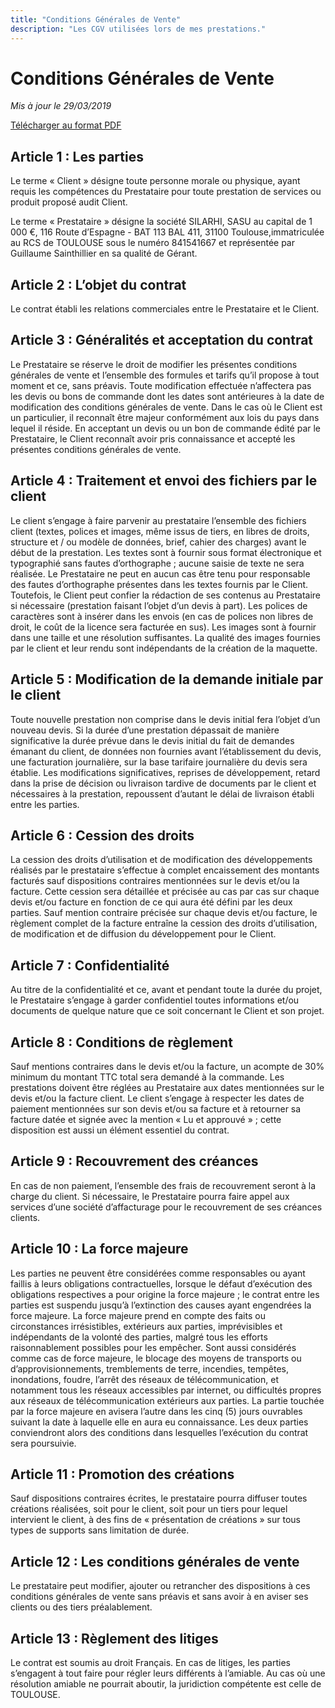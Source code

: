 ```yaml
---
title: "Conditions Générales de Vente"
description: "Les CGV utilisées lors de mes prestations."
---
```

# Conditions Générales de Vente

_Mis à jour le 29/03/2019_

[Télécharger au format PDF](/build/pdf/CGV.pdf)

## Article 1 : Les parties

Le terme « Client » désigne toute personne morale ou physique, ayant requis les compétences du Prestataire pour toute prestation de services ou produit proposé audit Client.

Le terme « Prestataire » désigne la société SILARHI, SASU au capital de 1 000 €, 116 Route d’Espagne - BAT 113 BAL 411, 31100 Toulouse,immatriculée au RCS de TOULOUSE sous le numéro 841541667 et représentée par Guillaume Sainthillier en sa qualité de Gérant.

## Article 2 : L’objet du contrat

Le contrat établi les relations commerciales entre le Prestataire et le Client.

## Article 3 : Généralités et acceptation du contrat

Le Prestataire se réserve le droit de modifier les présentes conditions générales de vente et l’ensemble des formules et tarifs qu’il propose à tout moment et ce, sans préavis. Toute modification effectuée n’affectera pas les devis ou bons de commande dont les dates sont antérieures à la date de modification des conditions générales de vente. Dans le cas où le Client est un particulier, il reconnaît être majeur conformément aux lois du pays dans lequel il réside. En acceptant un devis ou un bon de commande édité par le Prestataire, le Client reconnaît avoir pris connaissance et accepté les présentes conditions générales de vente.

## Article 4 : Traitement et envoi des fichiers par le client

Le client s’engage à faire parvenir au prestataire l’ensemble des fichiers client (textes, polices et images, même issus de tiers, en libres de droits, structure et / ou modèle de données, brief, cahier des charges) avant le début de la prestation. Les textes sont à fournir sous format électronique et typographié sans fautes d’orthographe ; aucune saisie de texte ne sera réalisée. Le Prestataire ne peut en aucun cas être tenu pour responsable des fautes d’orthographe présentes dans les textes fournis par le Client. Toutefois, le Client peut confier la rédaction de ses contenus au Prestataire si nécessaire (prestation faisant l’objet d’un devis à part). Les polices de caractères sont à insérer dans les envois (en cas de polices non libres de droit, le coût de la licence sera facturée en sus). Les images sont à fournir dans une taille et une résolution suffisantes. La qualité des images fournies par le client et leur rendu sont indépendants de la création de la maquette.

## Article 5 : Modification de la demande initiale par le client

Toute nouvelle prestation non comprise dans le devis initial fera l’objet d’un nouveau devis. Si la durée d’une prestation dépassait de manière significative la durée prévue dans le devis initial du fait de demandes émanant du client, de données non fournies avant l’établissement du devis, une facturation journalière, sur la base tarifaire journalière du devis sera établie. Les modifications significatives, reprises de développement, retard dans la prise de décision ou livraison tardive de documents par le client et nécessaires à la prestation, repoussent d’autant le délai de livraison établi entre les parties.

## Article 6 : Cession des droits

La cession des droits d’utilisation et de modification des développements réalisés par le prestataire s’effectue à complet encaissement des montants facturés sauf dispositions contraires mentionnées sur le devis et/ou la facture. Cette cession sera détaillée et précisée au cas par cas sur chaque devis et/ou facture en fonction de ce qui aura été défini par les deux parties. Sauf mention contraire précisée sur chaque devis et/ou facture, le règlement complet de la facture entraîne la cession des droits d’utilisation, de modification et de diffusion du développement pour le Client.

## Article 7 : Confidentialité

Au titre de la confidentialité et ce, avant et pendant toute la durée du projet, le Prestataire s’engage à garder confidentiel toutes informations et/ou documents de quelque nature que ce soit concernant le Client et son projet.

## Article 8 : Conditions de règlement

Sauf mentions contraires dans le devis et/ou la facture, un acompte de 30% minimum du montant TTC total sera demandé à la commande. Les prestations doivent être réglées au Prestataire aux dates mentionnées sur le devis et/ou la facture client. Le client s’engage à respecter les dates de paiement mentionnées sur son devis et/ou sa facture et à retourner sa facture datée et signée avec la mention « Lu et approuvé » ; cette disposition est aussi un élément essentiel du contrat.

## Article 9 : Recouvrement des créances

En cas de non paiement, l’ensemble des frais de recouvrement seront à la charge du client. Si nécessaire, le Prestataire pourra faire appel aux services d’une société d’affacturage pour le recouvrement de ses créances clients.

## Article 10 : La force majeure

Les parties ne peuvent être considérées comme responsables ou ayant faillis à leurs obligations contractuelles, lorsque le défaut d’exécution des obligations respectives a pour origine la force majeure ; le contrat entre les parties est suspendu jusqu’à l’extinction des causes ayant engendrées la force majeure. La force majeure prend en compte des faits ou circonstances irrésistibles, extérieurs aux parties, imprévisibles et indépendants de la volonté des parties, malgré tous les efforts raisonnablement possibles pour les empêcher. Sont aussi considérés comme cas de force majeure, le blocage des moyens de transports ou d’approvisionnements, tremblements de terre, incendies, tempêtes, inondations, foudre, l’arrêt des réseaux de télécommunication, et notamment tous les réseaux accessibles par internet, ou difficultés propres aux réseaux de télécommunication extérieurs aux parties. La partie touchée par la force majeure en avisera l’autre dans les cinq (5) jours ouvrables suivant la date à laquelle elle en aura eu connaissance. Les deux parties conviendront alors des conditions dans lesquelles l’exécution du contrat sera poursuivie.

## Article 11 : Promotion des créations

Sauf dispositions contraires écrites, le prestataire pourra diffuser toutes créations réalisées, soit pour le client, soit pour un tiers pour lequel intervient le client, à des fins de « présentation de créations » sur tous types de supports sans limitation de durée.

## Article 12 : Les conditions générales de vente

Le prestataire peut modifier, ajouter ou retrancher des dispositions à ces conditions générales de vente sans préavis et sans avoir à en aviser ses clients ou des tiers préalablement.

## Article 13 : Règlement des litiges

Le contrat est soumis au droit Français. En cas de litiges, les parties s’engagent à tout faire pour régler leurs différents à l’amiable. Au cas où une résolution amiable ne pourrait aboutir, la juridiction compétente est celle de TOULOUSE.